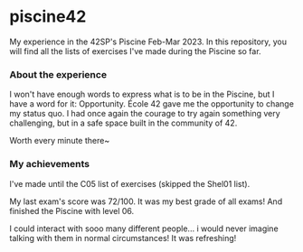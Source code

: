 # piscine42
My experience in the 42SP's Piscine Feb-Mar 2023.
In this repository, you will find all the lists of exercises I've made during the Piscine so far.

### About the experience
I won't have enough words to express what is to be in the Piscine, but I have a word for it: Opportunity.
École 42 gave me the opportunity to change my status quo. I had once again the courage to try again something very challenging, but in a safe space built in the community of 42.

Worth every minute there~

### My achievements
I've made until the C05 list of exercises (skipped the Shel01 list).

My last exam's score was 72/100. It was my best grade of all exams!
And finished the Piscine with level 06.

I could interact with sooo many different people... i would never imagine talking with them in normal circumstances!
It was refreshing!

